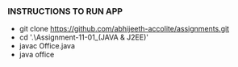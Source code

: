### INSTRUCTIONS TO RUN APP

- git clone https://github.com/abhijeeth-accolite/assignments.git
- cd '.\Assignment-11-01_(JAVA & J2EE)\'
- javac Office.java
- java office


